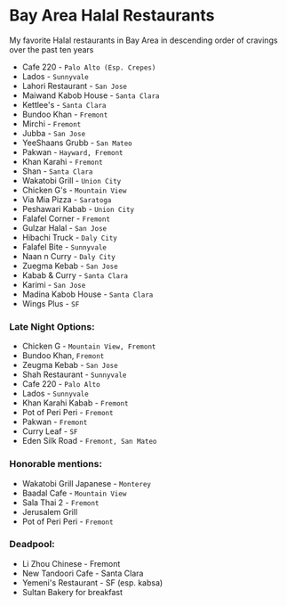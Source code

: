 # Bay Area Halal Restaurants

My favorite Halal restaurants in Bay Area in descending order of cravings over the past ten years

- Cafe 220 - `Palo Alto (Esp. Crepes)`
- Lados - `Sunnyvale`
- Lahori Restaurant - `San Jose`
- Maiwand Kabob House - `Santa Clara`
- Kettlee's - `Santa Clara`
- Bundoo Khan - `Fremont`
- Mirchi - `Fremont`
- Jubba - `San Jose`
- YeeShaans Grubb - `San Mateo`
- Pakwan - `Hayward, Fremont`
- Khan Karahi - `Fremont`
- Shan - `Santa Clara`
- Wakatobi Grill - `Union City`
- Chicken G's - `Mountain View`
- Via Mia Pizza - `Saratoga`
- Peshawari Kabab - `Union City`
- Falafel Corner - `Fremont`
- Gulzar Halal - `San Jose`
- Hibachi Truck - `Daly City`
- Falafel Bite - `Sunnyvale`
- Naan n Curry - `Daly City`
- Zuegma Kebab - `San Jose`
- Kabab & Curry - `Santa Clara`
- Karimi - `San Jose`
- Madina Kabob House - `Santa Clara`
- Wings Plus - `SF`

### Late Night Options:
- Chicken G - `Mountain View, Fremont`
- Bundoo Khan, `Fremont`
- Zeugma Kebab - `San Jose`
- Shah Restaurant - `Sunnyvale`
- Cafe 220 - `Palo Alto`
- Lados - `Sunnyvale`
- Khan Karahi Kabab - `Fremont`
- Pot of Peri Peri - `Fremont`
- Pakwan - `Fremont`
- Curry Leaf - `SF`
- Eden Silk Road - `Fremont, San Mateo`

### Honorable mentions:
- Wakatobi Grill Japanese - `Monterey`
- Baadal Cafe - `Mountain View`
- Sala Thai 2 - `Fremont`
- Jerusalem Grill
- Pot of Peri Peri - `Fremont`
 
### Deadpool:
- Li Zhou Chinese - Fremont
- New Tandoori Cafe - Santa Clara
- Yemeni's Restaurant - SF (esp. kabsa)
- Sultan Bakery for breakfast
